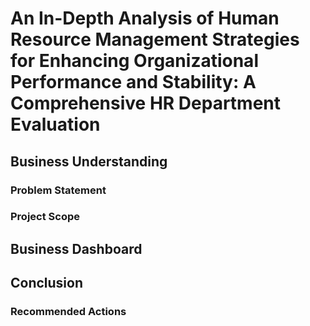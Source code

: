 # An In-Depth Analysis of Human Resource Management Strategies for Enhancing Organizational Performance and Stability: A Comprehensive HR Department Evaluation
## Business Understanding
### Problem Statement
### Project Scope
## Business Dashboard
## Conclusion
### Recommended Actions
